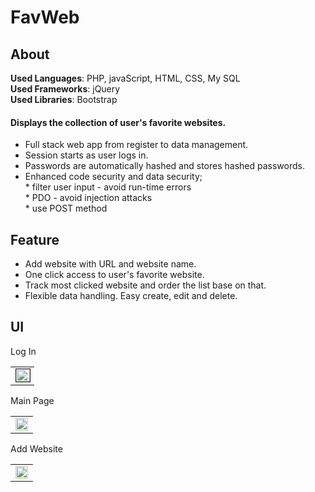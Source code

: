 # FavWeb

## About
**Used Languages**: PHP, javaScript, HTML, CSS, My SQL </br>
**Used Frameworks**: jQuery </br>
**Used Libraries**: Bootstrap </br>

#### Displays the collection of user's favorite websites. </br>
* Full stack web app from register to data management.</br>
* Session starts as user logs in. </br>
* Passwords are automatically hashed and stores hashed passwords.</br>
* Enhanced code security and data security; </br>
              * filter user input - avoid run-time errors </br>
              * PDO - avoid injection attacks</br>
              * use POST method </br>
## Feature  </br>
* Add website with URL and website name. </br>
* One click access to user's favorite website. </br>
* Track most clicked website and order the list base on that. </br> 
* Flexible data handling. Easy create, edit and delete. </br>

## UI
<p style="float-left">
  Log In</br>
<table><tr><td>
<img src="https://user-images.githubusercontent.com/89232984/148169873-f99b1826-3554-4241-bef1-7141673a64e4.png" width="100%" height="70%" border="1px solid blue"/>
</td></tr></table>
Main Page</br>
<table><tr><td>
<img src="https://user-images.githubusercontent.com/89232984/148170689-1a0f482c-7289-4afa-bdd9-c9e582f1ffa3.png" width="100%" height="70%" /> 
      </td></tr></table>
Add Website</br>
      <table><tr><td>
 <img src="https://user-images.githubusercontent.com/89232984/148170782-17a82ec7-e54d-407c-95ce-a70374b61703.png" width="100%" height="70%"/> 
        </td></tr></table>
 </p>




